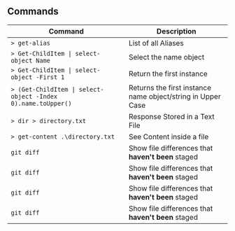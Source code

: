 ## Commands

| Command | Description |
| --- | --- |
| `> get-alias` | List of all Aliases |
| `> Get-ChildItem \| select-object Name` | Select the name object |
| `> Get-ChildItem \| select-object -First 1` | Return the first instance |
| `> (Get-ChildItem \| select-object -Index 0).name.toUpper()` | Returns the first instance name object/string in Upper Case |
| `> dir > directory.txt` | Response Stored in a Text File |
| `> get-content .\directory.txt` | See Content inside a file |
| `git diff` | Show file differences that **haven't been** staged |
| `git diff` | Show file differences that **haven't been** staged |
| `git diff` | Show file differences that **haven't been** staged |
| `git diff` | Show file differences that **haven't been** staged |
